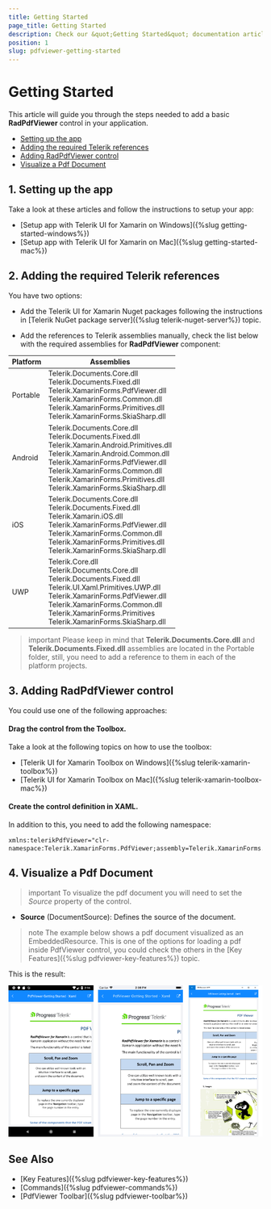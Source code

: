 ```yaml
---
title: Getting Started
page_title: Getting Started
description: Check our &quot;Getting Started&quot; documentation article for Telerik PdfViewer for Xamarin control.
position: 1
slug: pdfviewer-getting-started
---
```


# Getting Started

This article will guide you through the steps needed to add a basic **RadPdfViewer** control in your application.

* [Setting up the app](#1-setting-up-the-app)
* [Adding the required Telerik references](#2-adding-the-required-telerik-references)
* [Adding RadPdfViewer control](#3-adding-radpdfviewer-control)
* [Visualize a Pdf Document](#4-visualize-a-pdf-document)

## 1. Setting up the app

Take a look at these articles and follow the instructions to setup your app:

- [Setup app with Telerik UI for Xamarin on Windows]({%slug getting-started-windows%})
- [Setup app with Telerik UI for Xamarin on Mac]({%slug getting-started-mac%})

## 2. Adding the required Telerik references

You have two options:

* Add the Telerik UI for Xamarin Nuget packages following the instructions in [Telerik NuGet package server]({%slug telerik-nuget-server%}) topic.

* Add the references to Telerik assemblies manually, check the list below with the required assemblies for **RadPdfViewer** component:

| Platform | Assemblies |
| -------- | ---------- |
| Portable | Telerik.Documents.Core.dll<br/>Telerik.Documents.Fixed.dll<br/>Telerik.XamarinForms.PdfViewer.dll<br/>Telerik.XamarinForms.Common.dll<br/>Telerik.XamarinForms.Primitives.dll<br/>Telerik.XamarinForms.SkiaSharp.dll |
| Android  | Telerik.Documents.Core.dll<br/>Telerik.Documents.Fixed.dll<br/>Telerik.Xamarin.Android.Primitives.dll<br/>Telerik.Xamarin.Android.Common.dll<br/>Telerik.XamarinForms.PdfViewer.dll<br/>Telerik.XamarinForms.Common.dll<br/>Telerik.XamarinForms.Primitives.dll<br/>Telerik.XamarinForms.SkiaSharp.dll |
| iOS      | Telerik.Documents.Core.dll<br/>Telerik.Documents.Fixed.dll<br/>Telerik.Xamarin.iOS.dll<br/>Telerik.XamarinForms.PdfViewer.dll<br/>Telerik.XamarinForms.Common.dll<br/>Telerik.XamarinForms.Primitives.dll<br/>Telerik.XamarinForms.SkiaSharp.dll |
| UWP      | Telerik.Core.dll<br/>Telerik.Documents.Core.dll<br/>Telerik.Documents.Fixed.dll<br/>Telerik.UI.Xaml.Primitives.UWP.dll<br/>Telerik.XamarinForms.PdfViewer.dll<br/>Telerik.XamarinForms.Common.dll<br/>Telerik.XamarinForms.Primitives<br/>Telerik.XamarinForms.SkiaSharp.dll |

>important Please keep in mind that **Telerik.Documents.Core.dll** and **Telerik.Documents.Fixed.dll** assemblies are located in the Portable folder, still, you need to add a reference to them in each of the platform projects.

## 3. Adding RadPdfViewer control

You could use one of the following approaches:

#### Drag the control from the Toolbox. 

Take a look at the following topics on how to use the toolbox:

* [Telerik UI for Xamarin Toolbox on Windows]({%slug telerik-xamarin-toolbox%})
* [Telerik UI for Xamarin Toolbox on Mac]({%slug telerik-xamarin-toolbox-mac%})
	
#### Create the control definition in XAML.

<snippet id='prfviewer-getting-started-xaml' />

In addition to this, you need to add the following namespace:

```XAML
xmlns:telerikPdfViewer="clr-namespace:Telerik.XamarinForms.PdfViewer;assembly=Telerik.XamarinForms.PdfViewer"
```

## 4. Visualize a Pdf Document

>important To visualize the pdf document you will need to set the *Source* property of the control.

* **Source** (DocumentSource): Defines the source of the document.

>note The example below shows a pdf document visualized as an EmbeddedResource. This is one of the options for loading a pdf inside PdfViewer control, you could check the others in the [Key Features]({%slug pdfviewer-key-features%}) topic.

<snippet id='pdfviewer-getting-started' />

This is the result:

![PdfViewer Getting Started Example](images/pdfviewer-getting-started.png "PdfViewer Getting Started Example")

## See Also

- [Key Features]({%slug pdfviewer-key-features%})
- [Commands]({%slug pdfviewer-commands%})
- [PdfViewer Toolbar]({%slug pdfviewer-toolbar%})
